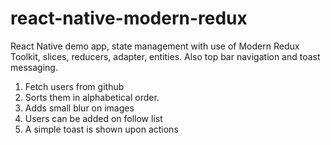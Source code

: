 # react-native-modern-redux

<p>React Native demo app, state management with use of Modern Redux Toolkit, slices, reducers, adapter, entities.
Also top bar navigation and toast messaging.
<p>

1. Fetch users from github
2. Sorts them in alphabetical order.
3. Adds small blur on images
4. Users can be added on follow list
5. A simple toast is shown upon actions
